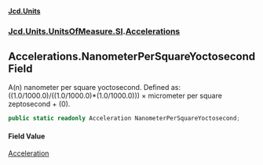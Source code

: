 #### [Jcd.Units](index.md 'index')
### [Jcd.Units.UnitsOfMeasure.SI](Jcd.Units.UnitsOfMeasure.SI.md 'Jcd.Units.UnitsOfMeasure.SI').[Accelerations](Accelerations.md 'Jcd.Units.UnitsOfMeasure.SI.Accelerations')

## Accelerations.NanometerPerSquareYoctosecond Field

A(n) nanometer per square yoctosecond. Defined as: ((1.0/1000.0)/((1.0/1000.0)*(1.0/1000.0))) × micrometer per square zeptosecond + (0).

```csharp
public static readonly Acceleration NanometerPerSquareYoctosecond;
```

#### Field Value
[Acceleration](Acceleration.md 'Jcd.Units.UnitTypes.Acceleration')